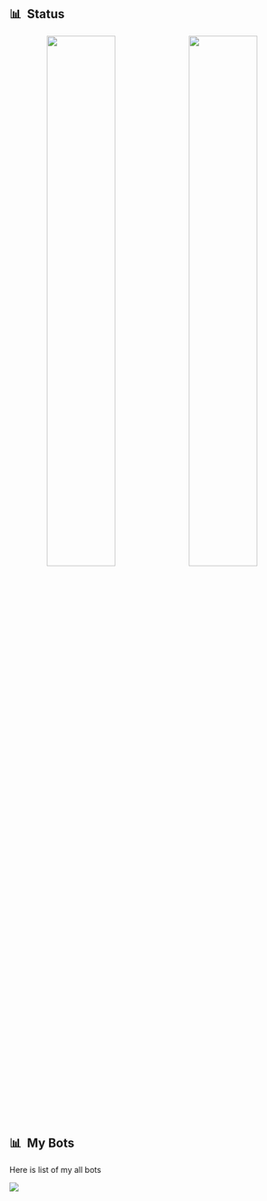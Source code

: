 ## 📊 &nbsp;Status

<p align="center">
    <img
        width="49%"
        src="https://github-readme-stats.vercel.app/api?username=tracemoepy&count_private=true&include_all_commits=true&show_icons=true&theme=tokyonight&custom_title=GitHub+Stats"
    />
    <img
        width="49%"
        src="https://github-readme-streak-stats.herokuapp.com?user=tracemoepy&theme=tokyonight"
    />
</p>

<h3>

## 📊 &nbsp;My Bots
  
Here is list of my all bots
  <!-- Talking about disclaimer -->
  
<a href="https://t.me/darkpyrorv"><img src="https://img.shields.io/badge/DarkPyro%20Userbot-blue.svg?style=for-the-badge&logo=Telegram"></a>
